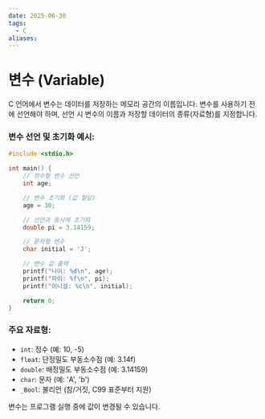 ```yaml
---
date: 2025-06-30
tags:
  - C
aliases:
---
```


# 변수 (Variable)

C 언어에서 변수는 데이터를 저장하는 메모리 공간의 이름입니다. 변수를 사용하기 전에 선언해야 하며, 선언 시 변수의 이름과 저장할 데이터의 종류(자료형)를 지정합니다.

### 변수 선언 및 초기화 예시:

```c
#include <stdio.h>

int main() {
    // 정수형 변수 선언
    int age;

    // 변수 초기화 (값 할당)
    age = 30;

    // 선언과 동시에 초기화
    double pi = 3.14159;

    // 문자형 변수
    char initial = 'J';

    // 변수 값 출력
    printf("나이: %d\n", age);
    printf("파이: %f\n", pi);
    printf("이니셜: %c\n", initial);

    return 0;
}
```

### 주요 자료형:

*   `int`: 정수 (예: 10, -5)
*   `float`: 단정밀도 부동소수점 (예: 3.14f)
*   `double`: 배정밀도 부동소수점 (예: 3.14159)
*   `char`: 문자 (예: 'A', 'b')
*   `_Bool`: 불리언 (참/거짓, C99 표준부터 지원)

변수는 프로그램 실행 중에 값이 변경될 수 있습니다.
